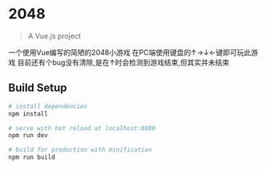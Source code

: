 # 2048

> A Vue.js project

一个使用Vue编写的简陋的2048小游戏
在PC端使用键盘的↑→↓←键即可玩此游戏
目前还有个bug没有清除,是在↑时会检测到游戏结束,但其实并未结束

## Build Setup

``` bash
# install dependencies
npm install

# serve with hot reload at localhost:8080
npm run dev

# build for production with minification
npm run build